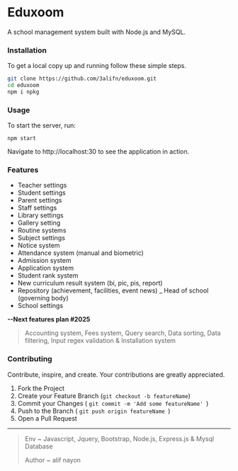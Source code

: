 # Eduxoom

A school management system built with Node.js and MySQL.

### Installation

To get a local copy up and running follow these simple steps.

``` bash
git clone https://github.com/3alifn/eduxoom.git
cd eduxoom
npm i npkg

```
### Usage

To start the server, run:

` npm start `


Navigate to http://localhost:30 to see the application in action.


### Features

- Teacher settings
- Student settings
- Parent settings
- Staff settings
- Library settings
- Gallery setting
- Routine systems
- Subject settings
- Notice system
- Attendance system (manual and biometric)
- Admission system
- Application system
- Student rank system
- New curriculum result system (bi, pic, pis, report)
- Repository (achievement, facilities, event news)
_ Head of school (governing body)
- School settings

**--Next features plan #2025**
>
>Accounting system, Fees system, Query search, Data sorting, Data filtering, Input regex validation & Installation system
>

### Contributing

Contribute, inspire, and create. Your contributions are greatly appreciated.

1. Fork the Project
2. Create your Feature Branch (` git checkout -b featureName `)
3. Commit your Changes ( `git commit -m 'Add some featureName' `)
4. Push to the Branch ( `git push origin featureName `)
5. Open a Pull Request
---
>
> Env ~ Javascript, Jquery, Bootstrap, Node.js, Express.js & Mysql Database
>
> Author ~ alif nayon
>